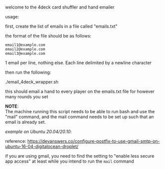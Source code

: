 welcome to the 4deck card shuffler and hand emailer

usage:

first, create the list of emails in a file called "emails.txt"

the format of the file should be as follows:

```
email1@example.com  
email2@example.com  
email3@example.com  
```

1 email per line, nothing else. Each line delimited by a newline character

then run the following:

./email_4deck_wrapper.sh <number of rounds to play>


this should email a hand to every player on the emails.txt file for however many rounds you set


**NOTE**:  
The machine running this script needs to be able to run bash and use the "mail" command, and the mail command needs to be set up such that an email is already set.  

*example on Ubuntu 20.04/20.10*:  

reference: https://devanswers.co/configure-postfix-to-use-gmail-smtp-on-ubuntu-16-04-digitalocean-droplet/  

if you are using gmail, you need to find the setting to "enable less secure app access" at least while you intend to run the `mail` command
